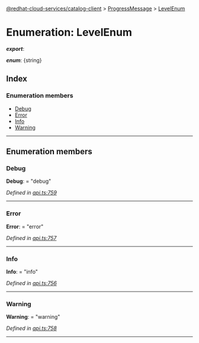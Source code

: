 [@redhat-cloud-services/catalog-client](../README.md) > [ProgressMessage](../modules/progressmessage.md) > [LevelEnum](../enums/progressmessage.levelenum.md)

# Enumeration: LevelEnum

*__export__*: 

*__enum__*: {string}

## Index

### Enumeration members

* [Debug](progressmessage.levelenum.md#debug)
* [Error](progressmessage.levelenum.md#error)
* [Info](progressmessage.levelenum.md#info)
* [Warning](progressmessage.levelenum.md#warning)

---

## Enumeration members

<a id="debug"></a>

###  Debug

**Debug**:  = "debug"

*Defined in [api.ts:759](https://github.com/RedHatInsights/javascript-clients/blob/master/packages/catalog/api.ts#L759)*

___
<a id="error"></a>

###  Error

**Error**:  = "error"

*Defined in [api.ts:757](https://github.com/RedHatInsights/javascript-clients/blob/master/packages/catalog/api.ts#L757)*

___
<a id="info"></a>

###  Info

**Info**:  = "info"

*Defined in [api.ts:756](https://github.com/RedHatInsights/javascript-clients/blob/master/packages/catalog/api.ts#L756)*

___
<a id="warning"></a>

###  Warning

**Warning**:  = "warning"

*Defined in [api.ts:758](https://github.com/RedHatInsights/javascript-clients/blob/master/packages/catalog/api.ts#L758)*

___

